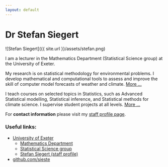 ```yaml
---
layout: default
---
```


# Dr Stefan Siegert

![Stefan Siegert]({{ site.url }}/assets/stefan.png)

I am a lecturer in the Mathematics Department (Statistical Science group) at
the University of Exeter. 

My research is on statistical methodology for environmental problems. I develop
mathematical and computational tools to assess and improve the skill of
computer model forecasts of weather and climate. [More ...](research)

I teach courses on selected topics in Statistics, such as Advanced Statistical
modelling, Statistical inference, and Statistical methods for climate science.
I supervise student projects at all levels. [More ...](teaching)

For **contact information** please visit my [staff profile
page](http://emps.exeter.ac.uk/mathematics/staff/ss610).



### Useful links:

- [University of Exeter](https://www.exeter.ac.uk) 
  - [Mathematics Department](https://www.exeter.ac.uk/mathematics) 
  - [Statistical Science group](https://emps.exeter.ac.uk/mathematics/research/statistical-science/)
  - [Stefan Siegert (staff profile)](http://emps.exeter.ac.uk/mathematics/staff/ss610)
- [github.com/sieste](https://www.github.com/sieste)


